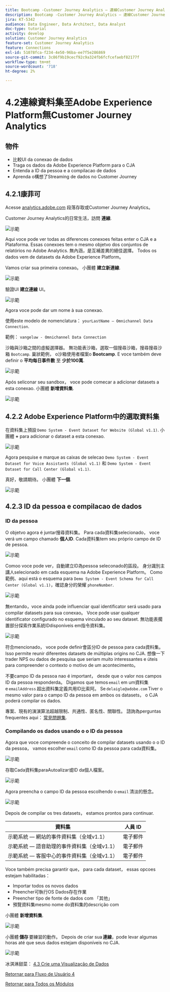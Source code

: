 ```yaml
---
title: Bootcamp -Customer Journey Analytics — 連線Customer Journey Analytics的Adobe Experience Platform資料集 — 巴西
description: Bootcamp -Customer Journey Analytics — 連線Customer Journey Analytics的Adobe Experience Platform資料集 — 巴西
jira: KT-5342
audience: Data Engineer, Data Architect, Data Analyst
doc-type: tutorial
activity: develop
solution: Customer Journey Analytics
feature-set: Customer Journey Analytics
feature: Connections
exl-id: 51078fca-f234-4e50-96ba-ee7f5e286869
source-git-commit: 3c86f9b19cecf92c9a324fb6fcfcefaebf82177f
workflow-type: tm+mt
source-wordcount: '718'
ht-degree: 2%

---
```


# 4.2連線資料集至Adobe Experience Platform無Customer Journey Analytics

## 物件

- 比較UI da conexao de dados
- Traga os dados da Adobe Experience Platform para o CJA
- Entenda a ID da pessoa e a compilacao de dados
- Aprenda o構想了Streaming de dados no Customer Journey

## 4.2.1康菲可

Acesse [analytics.adobe.com](https://analytics.adobe.com) 段落存取或Customer Journey Analytics。

Customer Journey Analytics的日常生活，訪問 **連線**.

![示範](./images/cja2.png)

Aqui voce pode ver todas as diferences conexoes feitas enter o CJA e a Plataforma. Essas conexoes tem o mesmo objetvo dos conjuntos de relatórios no Adobe Analytics. 無內涵，是互補差異的絕佳選擇。 Todos os dados vem de datasets da Adobe Experience Platform。

Vamos criar sua primeira conexao。 小團體 **建立新連線**.

![示範](./images/cja4.png)

驗證UI **建立連線** UI。

![示範](./images/cja5.png)

Agora voce pode dar um nome à sua conexao.

使用este modelo de nomenclatura： `yourLastName – Omnichannel Data Connection`.

範例： `vangeluw - Omnichannel Data Connection`

沙箱與沙箱之間的虛擬選擇器。 無功能表沙箱，選取一個搜尋沙箱，搜尋搜尋沙箱 `Bootcamp`. 巢狀範例， o沙箱使用者檔案o **Bootcamp**. E voce também deve definir o **平均每日事件數** 至 **少於100萬**.

![示範](./images/cjasb.png)

Após seliconar seu sandbox， voce pode comecar a adicionar datasets a esta conexao. 小團體 **新增資料集**.

![示範](./images/cjasb1.png)

## 4.2.2 Adobe Experience Platform中的選取資料集

在資料集上預設 `Demo System - Event Dataset for Website (Global v1.1)`. 小團體 **+** para adicionar o dataset a esta conexao.

![示範](./images/cja7.png)

Agora pesquise e marque as caixas de selecao `Demo System - Event Dataset for Voice Assistants (Global v1.1)` 和 `Demo System - Event Dataset for Call Center (Global v1.1)`.

真好，敬請期待。 小團體 **下一個**.

![示範](./images/cja9.png)

## 4.2.3 ID da pessoa e compilacao de dados

### ID da pessoa

O objetvo agora é juntar搜尋資料集。 Para cada資料集selecionado， voce verá um campo chamado **個人ID**. Cada資料集tem seu próprio campo de ID de pessoa.

![示範](./images/cja11.png)

Comoo voce pode ver，自動建立ID為pessoa seleconado的區段。 身分識別主講人selecionado em cada esquema na Adobe Experience Platform。 Como範例、aqui está o esquema para `Demo System - Event Schema for Call Center (Global v1.1)`，確認身分的榮耀 `phoneNumber`.

![示範](./images/cja13.png)

無entando，voce ainda pode influenciar qual identificator será usado para compilar datasets para sua conexao。 Voce pode usar qualquer identificator configurado no esquema vinculado ao seu dataset. 無功能表擱置部分探索作業系統IDdisponíveis em指令資料集。

![示範](./images/cja14.png)

符合mencionado， voce pode definir會區分ID de pessoa para cada資料集。 Isso permite reunir diferentes datasets de múltiplas origins no CJA. 想像一下trader NPS ou dados de pesquisa que seriam muito interessantes e úteis para compreender o contexto o motivo de um acontecimento。

不要campo ID da pessoa nao é important， desde que o valor nos campos ID da pessoa responderda。 Digamos que temos `email` em um資料集e `emailAddress` 超出資料集定義共用ID比索阿。 Se `delaigle@adobe.com` Tiver o mesmo valor para o campo ID da pessoa em ambos os datasets， o CJA poderá compilar os dados.

專案、現有的演演算法超越限制、共通性、匿名性、關聯性。 諮詢為perguntas frequentes aqui： [常見問題集](https://experienceleague.adobe.com/docs/analytics-platform/using/cja-overview/cja-faq.html?lang=zh-Hant).


### Compilando os dados usando o o ID da pessoa

Agora que voce compreende o conceito de compilar datasets usando o o ID da pessoa， vamos escolher `email` como ID da pessoa para cada資料集。

![示範](./images/cja15.png)

存取Cada資料集paraAutoalizar或ID da個人檔案。

![示範](./images/cja12a.png)

Agora preencha o campo ID da pessoa escolhendo o `email` 清淡的懸念。

![示範](./images/cja17.png)

Depois de compilar os tres datasets， estamos prontos para continuar.

| 資料集 | 人員 ID |
| ----------------- |-------------| 
| 示範系統 — 網站的事件資料集（全域v1.1） | 電子郵件 |
| 示範系統 — 語音助理的事件資料集（全域v1.1） | 電子郵件 |
| 示範系統 — 客服中心的事件資料集（全域v1.1） | 電子郵件 |

Voce também precisa garantir que， para cada dataset， essas opcoes estejam habilitadas：

- Importar todos os novos dados
- Preencher可執行OS Dados存在作業
- Preencher tipo de fonte de dados com 「其他」
- 預覽資料集mesmo nome do資料集的descrição com

小團體 **新增資料集**.

![示範](./images/cja16.png)

小團體 **儲存** 要練習的動作。 Depois de criar sua **連線**，pode levar algumas horas até que seus dados estejam disponíveis no CJA.

![示範](./images/cja20.png)

冰淇淋甜菜： [4.3 Crie uma Visualização de Dados](./ex3.md)

[Retornar para Fluxo de Usuário 4](./uc4.md)

[Retornar para Todos os Módulos](./../../overview.md)
